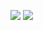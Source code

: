 ![](http://sowcar.com/t6/688/1553245777x1965165908.png)
![](http://sowcar.com/t6/688/1553245912x1822611359.png)


